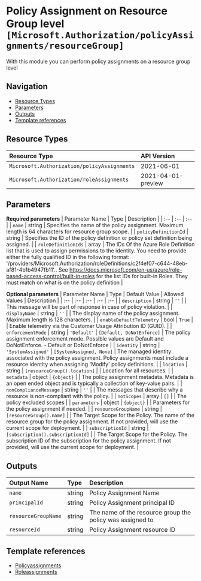 # Policy Assignment on Resource Group level `[Microsoft.Authorization/policyAssignments/resourceGroup]`

With this module you can perform policy assignments on a resource group level

## Navigation

- [Resource Types](#Resource-Types)
- [Parameters](#Parameters)
- [Outputs](#Outputs)
- [Template references](#Template-references)

## Resource Types

| Resource Type | API Version |
| :-- | :-- |
| `Microsoft.Authorization/policyAssignments` | 2021-06-01 |
| `Microsoft.Authorization/roleAssignments` | 2021-04-01-preview |

## Parameters

**Required parameters**
| Parameter Name | Type | Description |
| :-- | :-- | :-- |
| `name` | string | Specifies the name of the policy assignment. Maximum length is 64 characters for resource group scope. |
| `policyDefinitionId` | string | Specifies the ID of the policy definition or policy set definition being assigned. |
| `roleDefinitionIds` | array | The IDs Of the Azure Role Definition list that is used to assign permissions to the identity. You need to provide either the fully qualified ID in the following format: '/providers/Microsoft.Authorization/roleDefinitions/c2f4ef07-c644-48eb-af81-4b1b4947fb11'.. See https://docs.microsoft.com/en-us/azure/role-based-access-control/built-in-roles for the list IDs for built-in Roles. They must match on what is on the policy definition |

**Optional parameters**
| Parameter Name | Type | Default Value | Allowed Values | Description |
| :-- | :-- | :-- | :-- | :-- |
| `description` | string | `''` |  | This message will be part of response in case of policy violation. |
| `displayName` | string | `''` |  | The display name of the policy assignment. Maximum length is 128 characters. |
| `enableDefaultTelemetry` | bool | `True` |  | Enable telemetry via the Customer Usage Attribution ID (GUID). |
| `enforcementMode` | string | `'Default'` | `[Default, DoNotEnforce]` | The policy assignment enforcement mode. Possible values are Default and DoNotEnforce. - Default or DoNotEnforce |
| `identity` | string | `'SystemAssigned'` | `[SystemAssigned, None]` | The managed identity associated with the policy assignment. Policy assignments must include a resource identity when assigning 'Modify' policy definitions. |
| `location` | string | `[resourceGroup().location]` |  | Location for all resources. |
| `metadata` | object | `{object}` |  | The policy assignment metadata. Metadata is an open ended object and is typically a collection of key-value pairs. |
| `nonComplianceMessage` | string | `''` |  | The messages that describe why a resource is non-compliant with the policy. |
| `notScopes` | array | `[]` |  | The policy excluded scopes |
| `parameters` | object | `{object}` |  | Parameters for the policy assignment if needed. |
| `resourceGroupName` | string | `[resourceGroup().name]` |  | The Target Scope for the Policy. The name of the resource group for the policy assignment. If not provided, will use the current scope for deployment. |
| `subscriptionId` | string | `[subscription().subscriptionId]` |  | The Target Scope for the Policy. The subscription ID of the subscription for the policy assignment. If not provided, will use the current scope for deployment. |


## Outputs

| Output Name | Type | Description |
| :-- | :-- | :-- |
| `name` | string | Policy Assignment Name |
| `principalId` | string | Policy Assignment principal ID |
| `resourceGroupName` | string | The name of the resource group the policy was assigned to |
| `resourceId` | string | Policy Assignment resource ID |

## Template references

- [Policyassignments](https://docs.microsoft.com/en-us/azure/templates/Microsoft.Authorization/2021-06-01/policyAssignments)
- [Roleassignments](https://docs.microsoft.com/en-us/azure/templates/Microsoft.Authorization/roleAssignments)
